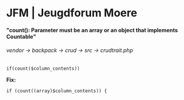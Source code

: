 # JFM | Jeugdforum Moere

#### "count(): Parameter must be an array or an object that implements Countable"
###### vendor -> backpack -> crud -> src -> crudtrait.php
`if(count($column_contents))`

**Fix:**

`if (count((array)$column_contents)) {`
